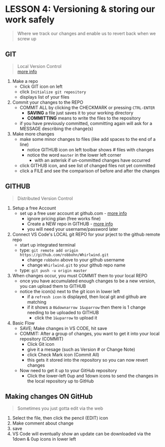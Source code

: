 # LESSON 4: Versioning & storing our work safely

> Where we track our changes and enable us to revert back when we screw up

## GIT
> Local Version Control    
> [more info](https://git-scm.com/book/en/v2/Getting-Started-Git-Basics)   

1. Make a repo
    - Click GIT icon on left
    - click `Initialize git repository`
    - displays list of your files
2. Commit your changes to the REPO
    - COMMIT ALL by clicking the CHECKMARK or pressing `CTRL-ENTER`    
        - __SAVING__ a file just saves it to your working directory
        - __COMMITTING__ means to write the files to the repository
    - if you have previously committed, committing again will ask for a MESSAGE describing the change(s)
3. Make more changes 
    - make some minor changes to files (like add spaces to the end of a line)
        - notice GITHUB icon on left toolbar shows # files with changes
        - notice the word `master` in the lower left corner     
            - with an asterisk if un-committed changes have occurred    
    - click GITHUB icon, and see list of changed files not yet committed
    - click a FILE and see the comparison of before and after the changes


## GITHUB
> Distributed Version Control  

1. Setup a free Account
    - set up a free user account at github.com - [more info](https://git-scm.com/book/en/v2/GitHub-Account-Setup-and-Configuration)  
        - ignore pricing plan (free works fine)
        - Create a NEW repo in GITHUB - [more info](https://git-scm.com/book/en/v2/GitHub-Maintaining-a-Project)
        - you will need your username/password later
2. Connect VS Code's LOCAL git REPO for your prject to the github remote repo
    - start up integrated terminal
    - type: `git remote add origin https://github.com/robbohn/Whirlwind.git`
        - change `robbohn` above to your github username
        - change `Whirlwind.git` to your github repo name
    - type: `git push -u origin master`
3. When changes occur, you must COMMIT them to your local REPO
    - once you have accumulated enough changes to be a new version, you can upload them to GITHUB
    - notice the icon(s) next to the git icon in lower left
        - if a `refresh icon` is displayed, then local git and github are matching
        - if it shows a `0&downarrow 1&uparrow` then there is 1 change needing to be uploaded to GITHUB
            - click the `1&uparrow` to upload it  
4. Basic Flow
    - SAVE; Make changes in VS CODE, hit save
    - COMMIT: After a group of changes, you want to get it into your local repository (COMMIT)
        - Click Git icon
        - give it a mesage (such as Version # or Change Note)
        - click Check Mark icon (Commit All)
        - this gets it stored into the repository so you can now revert changes
    - Now need to get it up to your GitHub repository
        - Click the lower-left 0up and 1down icons to send the changes in the local repository up to GitHub


## Making changes ON GitHub
> Sometimes you just gotta edit via the web

1. Select the file, then click the pencil (EDIT) icon
2. Make comment about change
3. save
4. VS Code will eventually show an update can be downloaded via the 1down & 0up icons in lower left



